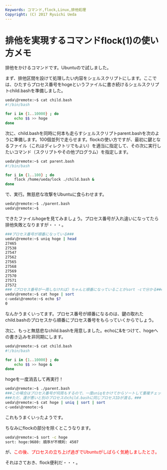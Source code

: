 ```yaml
---
Keywords: コマンド,flock,Linux,排他処理
Copyright: (C) 2017 Ryuichi Ueda
---
```


# 排他を実現するコマンドflock(1)の使い方メモ
排他をかけるコマンドです。Ubuntuので試しました。

まず、排他区間を設けて処理したい内容をシェルスクリプトにします。ここでは、ひたすらプロセス番号をhogeというファイルに書き続けるシェルスクリプトchild.bashを準備しました。
```bash
ueda\@remote:~$ cat child.bash 
#!/bin/bash

for i in {1..10000} ; do
	echo $$ >> hoge 
done
```

<!--more-->

次に、child.bashを同時に何本も走らすシェルスクリプトparent.bashを次のように準備します。100個並列で走らせます。flockの使い方ですが、最初に鍵となるファイル（これはディレクトリでもよい）を適当に指定して、その次に実行したいコマンド（スクリプトやその他プログラム）を指定します。
```bash
ueda\@remote:~$ cat parent.bash 
#!/bin/bash

for i in {1..100} ; do
	flock /home/ueda/lock ./child.bash &
done
```

で、実行。無慈悲な攻撃をUbuntuに食らわせます。
```bash
ueda\@remote:~$ ./parent.bash 
ueda\@remote:~$ 
```

できたファイルhogeを見てみましょう。プロセス番号が入れ違いになってたら排他失敗となりますが・・・。
```bash
###プロセス番号が順番になっている###
ueda\@remote:~$ uniq hoge | head
27465
27538
27547
27562
27565
27568
27569
27570
27571
27572
###（プロセス番号が一周しなければ）ちゃんと順番になっていることがsort -cで分かる###
ueda\@remote:~$ cat hoge | sort 
c-ueda\@remote:~$ echo $?
0
```
なんかうまくいってます。プロセス番号が順番になるのは、鍵の取れたchild.bashのプロセスから順番にプロセス番号をもらっていくからでしょう。

次に、もっと無慈悲なchild.bashを用意しました。echoに&をつけて、hogeへの書き込みを非同期にします。
```bash
ueda\@remote:~$ cat child.bash 
#!/bin/bash

for i in {1..10000} ; do
	echo $$ >> hoge & 
done
```
hogeを一度消去して再実行！
```bash
ueda\@remote:~$ ./parent.bash 
###この場合はプロセス番号が何周もするので、一度uniqをかけてからソートして重複チェックを行う。###
###ただ、運が悪いと別のプロセスのchild.bashに同じプロセスIDが渡る。###
ueda\@remote:~$ cat hoge | uniq | sort | sort 
c-ueda\@remote:~$
```
これもうまくいったようです。

ちなみにflockの部分を除くとこうなります。
```bash
ueda\@remote:~$ sort -c hoge
sort: hoge:9680: 順序が不規則: 4507
```
が、<span style="color:red">この後、プロセスの立ち上げ過ぎでUbuntuがしばらく気絶しましたとさ。</span>


それはさておき、flock便利だ・・・。
